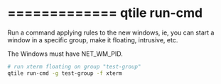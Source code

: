 =============
qtile run-cmd
=============

Run a command applying rules to the new windows, ie, you can start a window in
a specific group, make it floating, intrusive, etc.

The Windows must have NET_WM_PID.

``` bash
# run xterm floating on group "test-group"
qtile run-cmd -g test-group -f xterm
```
